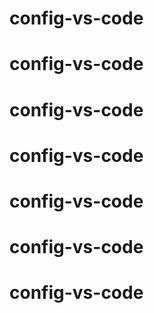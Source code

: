 # config-vs-code
# config-vs-code
# config-vs-code
# config-vs-code
# config-vs-code
# config-vs-code
# config-vs-code
